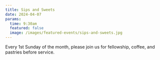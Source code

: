 ```yaml
---
title: Sips and Sweets
date: 2024-04-07
params:
  time: 9:30am
  featured: false
  image: /images/featured-events/sips-and-sweets.jpg
---
```

Every 1st Sunday of the month, please join us for fellowship, coffee, and pastries before service.
